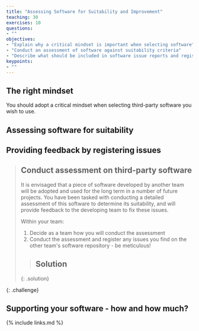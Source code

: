 ```yaml
---
title: "Assessing Software for Suitability and Improvement"
teaching: 30
exercises: 10
questions:
- ""
objectives:
- "Explain why a critical mindset is important when selecting software"
- "Conduct an assessment of software against suitability criteria"
- "Describe what should be included in software issue reports and register them"
keypoints:
- ""
---
```



## The right mindset

You should adopt a critical mindset when selecting third-party software you wish to use.


## Assessing software for suitability


## Providing feedback by registering issues


> ## Conduct assessment on third-party software
>
> It is envisaged that a piece of software developed by another team will be adopted and used for the long term in a number of future projects. You have been tasked with conducting a detailed assessment of this software to determine its suitability, and will provide feedback to the developing team to fix these issues.
>
> Within your team:
>
> 1. Decide as a team how you will conduct the assessment
> 2. Conduct the assessment and register any issues you find on the other team's software repository - be meticulous!
>
> > ## Solution
> {: .solution}   
>
{: .challenge}    


## Supporting your software - how and how much?


{% include links.md %}
